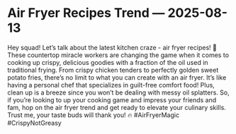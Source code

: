 # Air Fryer Recipes Trend — 2025-08-13

Hey squad! Let’s talk about the latest kitchen craze - air fryer recipes! 🌟 These countertop miracle workers are changing the game when it comes to cooking up crispy, delicious goodies with a fraction of the oil used in traditional frying. From crispy chicken tenders to perfectly golden sweet potato fries, there’s no limit to what you can create with an air fryer. It’s like having a personal chef that specializes in guilt-free comfort food! Plus, clean up is a breeze since you won’t be dealing with messy oil splatters. So, if you’re looking to up your cooking game and impress your friends and fam, hop on the air fryer trend and get ready to elevate your culinary skills. Trust me, your taste buds will thank you! 🔥 #AirFryerMagic #CrispyNotGreasy
